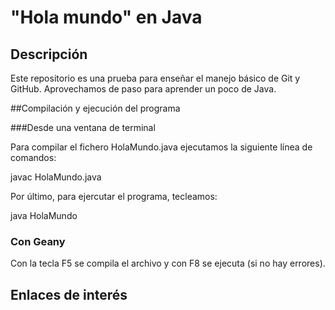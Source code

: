 # "Hola mundo" en Java

## Descripción
Este repositorio es una prueba para enseñar el manejo básico de Git y GitHub. Aprovechamos de paso para aprender un poco de Java.

##Compilación y ejecución del programa

###Desde una ventana de terminal

Para compilar el fichero HolaMundo.java ejecutamos la siguiente línea de comandos:

javac HolaMundo.java

Por último, para ejercutar el programa, tecleamos:

java HolaMundo

### Con Geany

Con la tecla F5 se compila el archivo y con F8 se ejecuta (si no hay errores).

## Enlaces de interés
